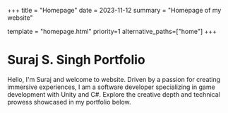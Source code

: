 +++
title = "Homepage"
date = 2023-11-12
summary = "Homepage of my website"

template = "homepage.html"
priority=1
alternative_paths=["home"]
+++

# Suraj S. Singh Portfolio
Hello, I'm Suraj and welcome to website. Driven by a passion for creating immersive experiences, I am a software developer specializing in game development with Unity and C#. Explore the creative depth and technical prowess showcased in my portfolio below.